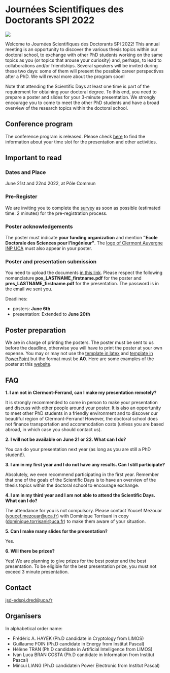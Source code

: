 # Journées Scientifiques des Doctorants SPI 2022

<img align="center" src="JSD-grand.png">

Welcome to Journées Scientifiques des Doctorants SPI 2022! This annual meeting is an opportunity to discover the various thesis topics within our doctoral school, to exchange with other PhD students working on the same topics as you (or topics that arouse your curiosity) and, perhaps, to lead to collaborations and/or friendships. Several speakers will be invited during these two days: some of them will present the possible career perspectives after a PhD. We will reveal more about the program soon! 

Note that attending the Scientific Days at least one time is part of the requirement for obtaining your doctoral degree. To this end, you need to prepare a poster and slides for your 3-minute presentation. We strongly encourage you to come to meet the other PhD students and have a broad overview of the research topics within the doctoral school.

## Conference program

The conference program is released. Please check [here](JSD-SPI22_program.pdf) to find the information about your time slot for the presentation and other activities. 

## Important to read

### Dates and Place
June 21st and 22nd 2022, at Pôle Commun

### Pre-Register

We are inviting you to complete the [survey](https://framaforms.org/participation-aux-journees-scientifiques-des-doctorants-1652653658)
as soon as possible (estimated time: 2 minutes) for the pre-registration process. 

### Poster acknowledgements

The poster must indicate **your funding organization** and mention **"Ecole Doctorale des Sciences pour l'Ingénieur"**. The [logo of Clermont Auvergne INP UCA](logo-CA-INP.png) must also appear in your poster.

### Poster and presentation submission

You need to upload the documents [in this link](https://drive.uca.fr/u/d/4d609caa717b421599ef/). Please respect the following nomenclature **pos_LASTNAME_firstname.pdf** for the poster and **pres_LASTNAME_firstname.pdf** for the presentation. The password is in the email we sent you. 

Deadlines:
- posters: **June 6th**
- presentation: Extended to **June 20th**

## Poster preparation

We are in charge of printing the posters. The poster must be sent to us before the deadline, otherwise you will have to print the poster at your own expense. You may or may not use the [template in latex](A0_Vertical_Template-latex.zip) and [template in PowerPoint](A0_Vertical_Template.pptx) but the format must be **A0**. Here are some examples of the poster at this [website](https://spi.ed.uca.fr/inscription-obligations/obligations/journee-scientifique-de-led-spi).


## FAQ

**1. I am not in Clermont-Ferrand, can I make my presentation remotely?**

It is strongly recommended to come in person to make your presentation and discuss with other people around your poster. It is also an opportunity to meet other PhD students in a friendly environment and to discover our beautiful region of Clermont-Ferrand! However, the doctoral school does not finance transportation and accommodation costs (unless you are based abroad, in which case you should contact us).

**2. I will not be available on June 21 or 22. What can I do?**

You can do your presentation next year (as long as you are still a PhD student!).

**3. I am in my first year and I do not have any results. Can I still participate?**

Absolutely, we even recommend participating in the first year. Remember that one of the goals of the Scientific Days is to have an overview of the thesis topics within the doctoral school to encourage exchange.

**4. I am in my third year and I am not able to attend the Scientific Days. What can I do?**

The attendance for you is not compulsory. Please contact Youcef Mezouar (youcef.mezouar@uca.fr) with Dominique Torrisani in copy (dominique.torrisani@uca.fr) to make them aware of your situation.

**5. Can I make many slides for the presentation?**

Yes.

**6. Will there be prizes?**

Yes! We are planning to give prizes for the best poster and the best presentation. To be eligible for the best presentation prize, you must not exceed 3 minute presentation.


## Contact
jsd-edspi.dred@uca.fr

## Organisers 

In alphabetical order name:

- Frédéric A. HAYEK (Ph.D candidate in Cryptology from LIMOS)
- Guillaume FOIN (Ph.D candidate in Energy from Institut Pascal)
- Hélène TRAN (Ph.D candidate in Artificial Intelligence from LIMOS)
- Ivan Luca BRAN COSTA (Ph.D candidate in Information from Institut Pascal)
- Mincui LIANG (Ph.D candidatein Power Electronic from Institut Pascal)


